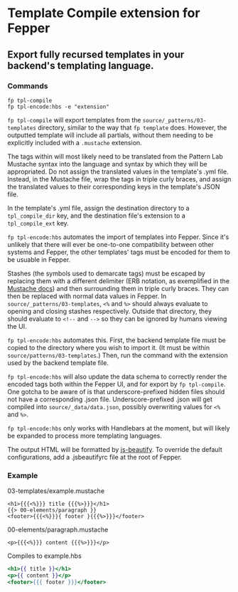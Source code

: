 # Template Compile extension for Fepper

## Export fully recursed templates in your backend's templating language.

### Commands

```shell
fp tpl-compile
fp tpl-encode:hbs -e "extension"
```

`fp tpl-compile` will export templates from the `source/_patterns/03-templates` 
directory, similar to the way that `fp template` does. However, the outputted 
template will include all partials, without them needing to be explicitly 
included with a `.mustache` extension.

The tags within will most likely need to be translated from the Pattern Lab 
Mustache syntax into the language and syntax by which they will be appropriated. 
Do not assign the translated values in the template's .yml file. Instead, in the 
Mustache file, wrap the tags in triple curly braces, and assign the translated 
values to their corresponding keys in the template's JSON file.

In the template's .yml file, assign the destination directory to a `tpl_compile_dir` 
key, and the destination file's extension to a `tpl_compile_ext` key.

`fp tpl-encode:hbs` automates the import of templates into Fepper. Since it's 
unlikely that there will ever be one-to-one compatibility between other systems 
and Fepper, the other templates' tags must be encoded for them to be usuable in 
Fepper.

Stashes (the symbols used to demarcate tags) must be escaped by replacing them 
with a different delimiter (ERB notation, as exemplified in the 
[Mustache docs](https://mustache.github.io/mustache.5.html#Set-Delimiter)) 
and then surrounding them in triple curly braces. They can then be replaced with 
normal data values in Fepper. In `source/_patterns/03-templates`, `<%` and `%>` 
should always evaluate to opening and closing stashes respectively. Outside that 
directory, they should evaluate to `<!--` and `-->` so they can be ignored by 
humans viewing the UI.

`fp tpl-encode:hbs` automates this. First, the backend template file must be 
copied to the directory where you wish to import it. (It must be within 
`source/patterns/03-templates`.) Then, run the command with the extension used 
by the backend template file.

`fp tpl-encode:hbs` will also update the data schema to correctly render the 
encoded tags both within the Fepper UI, and for export by `fp tpl-compile`. One 
gotcha to be aware of is that underscore-prefixed hidden files should not have a 
corresponding .json file. Underscore-prefixed .json will get compiled into 
`source/_data/data.json`, possibly overwriting values for `<%` and `%>`.

`fp tpl-encode:hbs` only works with Handlebars at the moment, but will likely be 
expanded to process more templating languages.

The output HTML will be formatted by [js-beautify](https://github.com/beautify-web/js-beautify). 
To override the default configurations, add a .jsbeautifyrc file at the root of 
Fepper.

### Example

03-templates/example.mustache

```html+django
<h1>{{{<%}}} title {{{%>}}}</h1>
{{> 00-elements/paragraph }}
<footer>{{{<%}}}{ footer }{{{%>}}}</footer>
```

00-elements/paragraph.mustache

```html+django
<p>{{{<%}}} content {{{%>}}}</p>
```

Compiles to example.hbs

```handlebars
<h1>{{ title }}</h1>
<p>{{ content }}</p>
<footer>{{{ footer }}}</footer>
```
